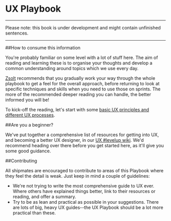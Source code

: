 # UX Playbook



---

Please note: this book is under development and might contain unfinished sentences.


---



##How to consume this information

You're probably familiar on some level with a lot of stuff here. The aim of reading and learning these is to organise your thoughts and develop a common understanding around topics which we use every day.

[Zsolt](https://hanno.co/team/zsolt/) recommends that you gradually work your way through the whole playbook to get a feel for the overall approach, before returning to look at specific techniques and skills when you need to use those on sprints. The more of the recommended deeper reading you can handle, the better informed you will be!

To kick-off the reading, let's start with some [basic UX principles and different UX processes](https://github.com/wearehanno/ux/wiki/Principles).

##Are you a beginner?

We've put together a comprehensive list of resources for getting into UX, and becoming a better UX designer, in our [UX #levelup wiki](https://github.com/wearehanno/levelup/wiki/User-Experience). We'd recommend heading over there before you get started here, as it'll give you some good guidance.

##Contributing

All shipmates are encouraged to contribute to areas of this Playbook where they feel the detail is weak. Just keep in mind a couple of guidelines:

* We're not trying to write the most comprehensive guide to UX ever. Where others have explained things better, link to their resources or reading, and offer a summary.
* Try to be as lean and practical as possible in your suggestions. There are lots of big, heavy UX guides--the UX Playbook should be a lot more practical than these.